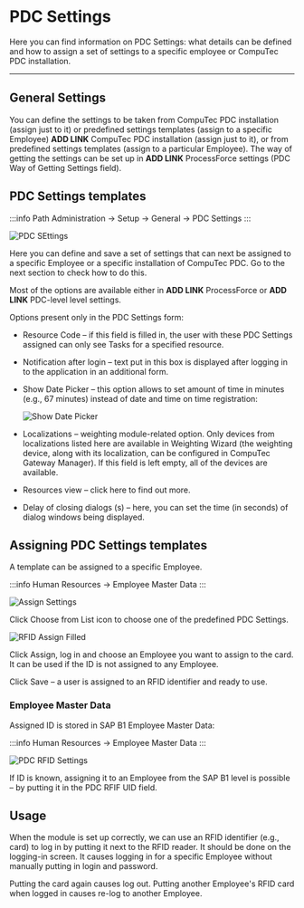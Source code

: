 # PDC Settings

Here you can find information on PDC Settings: what details can be defined and how to assign a set of settings to a specific employee or CompuTec PDC installation.

---

## General Settings

You can define the settings to be taken from CompuTec PDC installation (assign just to it) or predefined settings templates (assign to a specific Employee) **ADD LINK** CompuTec PDC installation (assign just to it), or from predefined settings templates (assign to a particular Employee). The way of getting the settings can be set up in **ADD LINK** ProcessForce settings (PDC Way of Getting Settings field).

## PDC Settings templates

:::info Path
Administration → Setup → General → PDC Settings
:::

![PDC SEttings](./media/pdc-settings-general.png)

Here you can define and save a set of settings that can next be assigned to a specific Employee or a specific installation of CompuTec PDC. Go to the next section to check how to do this.

Most of the options are available either in **ADD LINK** ProcessForce or **ADD LINK** PDC-level level settings.

Options present only in the PDC Settings form:

- Resource Code – if this field is filled in, the user with these PDC Settings assigned can only see Tasks for a specified resource.

- Notification after login – text put in this box is displayed after logging in to the application in an additional form.

- Show Date Picker – this option allows to set amount of time in minutes (e.g., 67 minutes) instead of date and time on time registration:

  ![Show Date Picker](./media/show-date-picker.png)

- Localizations – weighting module-related option. Only devices from localizations listed here are available in Weighting Wizard (the weighting device, along with its localization, can be configured in CompuTec Gateway Manager). If this field is left empty, all of the devices are available.

- Resources view – click here to find out more.

- Delay of closing dialogs (s) – here, you can set the time (in seconds) of dialog windows being displayed.

## Assigning PDC Settings templates

A template can be assigned to a specific Employee.

:::info
Human Resources → Employee Master Data
:::

![Assign Settings](./media/pdc-assigning-settings.png)

Click Choose from List icon to choose one of the predefined PDC Settings.

![RFID Assign Filled](./media/rfid-assign-filled.png)

Click Assign, log in and choose an Employee you want to assign to the card. It can be used if the ID is not assigned to any Employee.

Click Save – a user is assigned to an RFID identifier and ready to use.

### Employee Master Data

Assigned ID is stored in SAP B1 Employee Master Data:

:::info
Human Resources → Employee Master Data
:::

![PDC RFID Settings](./media/pdc-rfid-settings-2.png)

If ID is known, assigning it to an Employee from the SAP B1 level is possible – by putting it in the PDC RFIF UID field.

## Usage

When the module is set up correctly, we can use an RFID identifier (e.g., card) to log in by putting it next to the RFID reader. It should be done on the logging-in screen. It causes logging in for a specific Employee without manually putting in login and password.

Putting the card again causes log out. Putting another Employee's RFID card when logged in causes re-log to another Employee.
